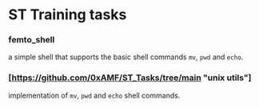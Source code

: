 # ST Training tasks
### femto_shell
a simple shell that supports the basic shell commands `mv`, `pwd` and `echo`.
### [https://github.com/0xAMF/ST_Tasks/tree/main "unix utils"]
implementation of `mv`, `pwd` and `echo` shell commands.

